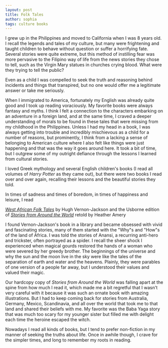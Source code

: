 ```yaml
---
layout: post
title: Folk Tales
author: sophia
tags: culture books
---
```


I grew up in the Philippines and moved to California when I was 8 years old. I recall the legends and tales of my culture, but many were frightening and taught children to behave without question or suffer a horrifying fate. Several stories were quite extreme, but this method of instilling fear was more pervasive to the Filipino way of life from the news stories they chose to tell, such as the Virgin Mary statues in churches crying blood. What were they trying to tell the public?

Even as a child I was compelled to seek the truth and reasoning behind incidents and things that transpired, but no one would offer me a legitimate answer or take me seriously. 

When I immigrated to America, fortunately my English was already quite good and I took up reading voraciously. My favorite books were always fantasy and myths. I think I felt a connection to the characters embarking on an adventure in a foreign land, and at the same time, I craved a deeper understanding of morals to be found in these tales that were missing from my childhood in the Philippines. Unless I had my head in a book, I was always getting into trouble and incredibly mischievous as a child for a number of reasons, but prominently, I think from a lacking a sense of belonging to American culture where I also felt like things were just happening and that was the way it goes around here. It took a bit of time, but I outgrew some of my outright defiance through the lessons I learned from cultural stories.

I loved Greek mythology and several English children's books (I read all volumes of *Harry Potter* as they came out), but there were two books I read over and over again, recalling their lessons and the beautiful stories they told. 

In times of sadness and times of boredom, in times of happiness and leisure, I read 

[*West African Folk Tales*](https://store.doverpublications.com/0486427641.html) by Hugh Vernon-Jackson
and the Usborne edition of [*Stories from Around the World*](https://www.worldcat.org/title/usborne-stories-from-around-the-world/oclc/44736371) retold by Heather Amery

I found Vernon-Jackson's book in a library and became obsessed with vivid and fascinating stories, many of them started with the "Why"s and "How"s of the land of Africa. I was told the stories of Anansi, a recurring anti-hero and trickster, often portrayed as a spider. I recall the sheer shock I experienced when magical gourds restored the hands of a woman who were severed by her greedy brother. The beginnings of the universe and why the sun and the moon live in the sky were like the tales of the separation of earth and water and the heavens. Plainly, they were parables of one version of a people far away, but I understood their values and valued their magic. 

Our hardcopy copy of *Stories from Around the World* was falling apart at the spine from how much I read it, which made me a bit regretful that I wasn't very careful with it because it was such an ornate book with amazing illustrations. But I had to keep coming back for stories from Australia, Germany, Mexico, Scandinavia, and all over the world that took me to that land and shared their beliefs with me. My favorite was the Baba Yaga story that was much too scary for my younger sister but filled me with delight each time the heroine escaped the witch. 


Nowadays I read all kinds of books, but I tend to prefer non-fiction in my manner of seeking the truths about life. Once in awhile though, I crave for the simpler times, and long to remember my roots in reading.
